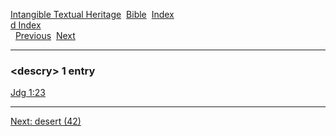 [Intangible Textual Heritage](../../index)  [Bible](../index) 
[Index](index)   
[d Index](_d_)  
  [Previous](c03044)  [Next](c03046) 

------------------------------------------------------------------------

### &lt;descry&gt; 1 entry

[Jdg 1:23](../kjv/jdg001.htm#023)  

------------------------------------------------------------------------

[Next: desert (42)](c03046)
